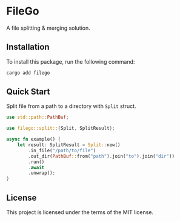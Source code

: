 # FileGo

A file splitting & merging solution.

## Installation

To install this package, run the following command:

```bash
cargo add filego
```

## Quick Start

Split file from a path to a directory with `Split` struct.

```rust
use std::path::PathBuf;

use filego::split::{Split, SplitResult};

async fn example() {
    let result: SplitResult = Split::new()
        .in_file("/path/to/file")
        .out_dir(PathBuf::from("path").join("to").join("dir"))
        .run()
        .await
        .unwrap();
}
```

## License

This project is licensed under the terms of the MIT license.
